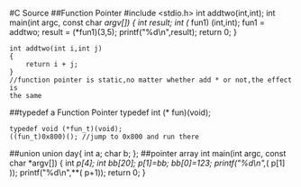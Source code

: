 #C Source
##Function Pointer
    #include <stdio.h>
    int addtwo(int,int);
    int main(int argc, const char *argv[])
    {
        int result;
        int (* fun1) (int,int);
        fun1 = addtwo;
        result = (*fun1)(3,5);
        printf("%d\n",result);
        return 0;
    }

    int addtwo(int i,int j)
    {
        return i + j;
    }
    //function pointer is static,no matter whether add * or not,the effect is
    the same
##typedef a Function Pointer
    typedef int (* fun)(void);

    typedef void (*fun_t)(void);
    ((fun_t)0x800)(); //jump to 0x800 and run there
##union
    union day{
        int a;
        char b;
    };
##pointer array
    int main(int argc, const char *argv[])
    {
        int *p[4];
        int bb[20];
        p[1]=bb;
        bb[0]=123;
        printf("%d\n",*( p[1] ));
        printf("%d\n",**( p+1));
        return 0;
    }
